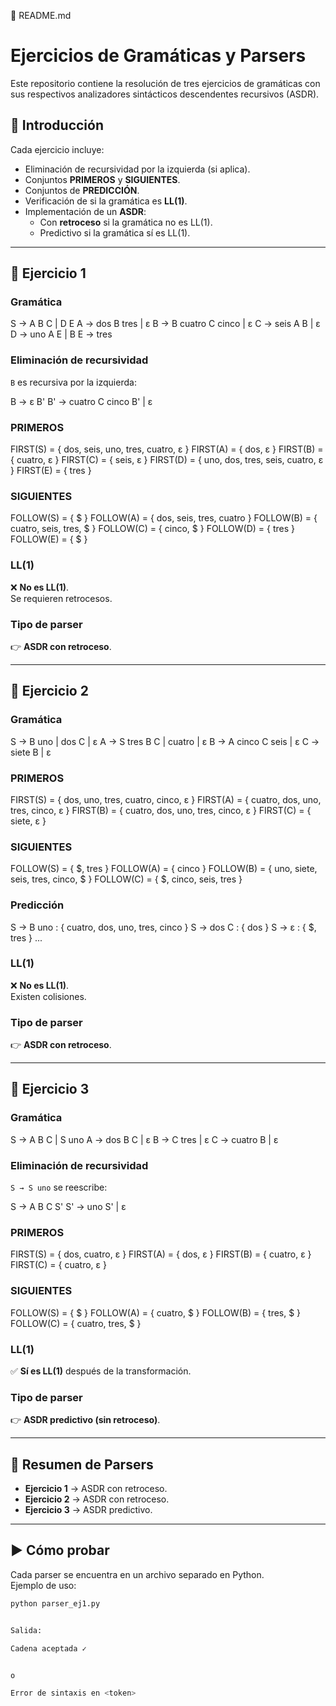 📘 README.md
# Ejercicios de Gramáticas y Parsers

Este repositorio contiene la resolución de tres ejercicios de gramáticas con sus respectivos analizadores sintácticos descendentes recursivos (ASDR).  

## 📌 Introducción
Cada ejercicio incluye:
- Eliminación de recursividad por la izquierda (si aplica).
- Conjuntos **PRIMEROS** y **SIGUIENTES**.
- Conjuntos de **PREDICCIÓN**.
- Verificación de si la gramática es **LL(1)**.
- Implementación de un **ASDR**:
  - Con **retroceso** si la gramática no es LL(1).
  - Predictivo si la gramática sí es LL(1).

---

## 📘 Ejercicio 1

### Gramática


S → A B C | D E
A → dos B tres | ε
B → B cuatro C cinco | ε
C → seis A B | ε
D → uno A E | B
E → tres


### Eliminación de recursividad
`B` es recursiva por la izquierda:


B → ε B'
B' → cuatro C cinco B' | ε


### PRIMEROS


FIRST(S) = { dos, seis, uno, tres, cuatro, ε }
FIRST(A) = { dos, ε }
FIRST(B) = { cuatro, ε }
FIRST(C) = { seis, ε }
FIRST(D) = { uno, dos, tres, seis, cuatro, ε }
FIRST(E) = { tres }


### SIGUIENTES


FOLLOW(S) = { $ }
FOLLOW(A) = { dos, seis, tres, cuatro }
FOLLOW(B) = { cuatro, seis, tres, $ }
FOLLOW(C) = { cinco, $ }
FOLLOW(D) = { tres }
FOLLOW(E) = { $ }


### LL(1)
❌ **No es LL(1)**.  
Se requieren retrocesos.

### Tipo de parser
👉 **ASDR con retroceso**.

---

## 📘 Ejercicio 2

### Gramática


S → B uno | dos C | ε
A → S tres B C | cuatro | ε
B → A cinco C seis | ε
C → siete B | ε


### PRIMEROS


FIRST(S) = { dos, uno, tres, cuatro, cinco, ε }
FIRST(A) = { cuatro, dos, uno, tres, cinco, ε }
FIRST(B) = { cuatro, dos, uno, tres, cinco, ε }
FIRST(C) = { siete, ε }


### SIGUIENTES


FOLLOW(S) = { $, tres }
FOLLOW(A) = { cinco }
FOLLOW(B) = { uno, siete, seis, tres, cinco, $ }
FOLLOW(C) = { $, cinco, seis, tres }


### Predicción


S → B uno : { cuatro, dos, uno, tres, cinco }
S → dos C : { dos }
S → ε : { $, tres }
...


### LL(1)
❌ **No es LL(1)**.  
Existen colisiones.

### Tipo de parser
👉 **ASDR con retroceso**.

---

## 📘 Ejercicio 3

### Gramática


S → A B C | S uno
A → dos B C | ε
B → C tres | ε
C → cuatro B | ε


### Eliminación de recursividad
`S → S uno` se reescribe:


S → A B C S'
S' → uno S' | ε


### PRIMEROS


FIRST(S) = { dos, cuatro, ε }
FIRST(A) = { dos, ε }
FIRST(B) = { cuatro, ε }
FIRST(C) = { cuatro, ε }


### SIGUIENTES


FOLLOW(S) = { $ }
FOLLOW(A) = { cuatro, $ }
FOLLOW(B) = { tres, $ }
FOLLOW(C) = { cuatro, tres, $ }


### LL(1)
✅ **Sí es LL(1)** después de la transformación.

### Tipo de parser
👉 **ASDR predictivo (sin retroceso)**.

---

## 📜 Resumen de Parsers
- **Ejercicio 1** → ASDR con retroceso.  
- **Ejercicio 2** → ASDR con retroceso.  
- **Ejercicio 3** → ASDR predictivo.  

---

## ▶️ Cómo probar
Cada parser se encuentra en un archivo separado en Python.  
Ejemplo de uso:

```bash
python parser_ej1.py


Salida:

Cadena aceptada ✓


o

Error de sintaxis en <token>
